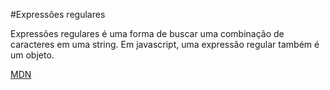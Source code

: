 #Expressões regulares

Expressões regulares é uma forma de buscar uma combinação de caracteres em uma string. Em javascript, uma expressão regular também é um objeto.

[MDN](https://developer.mozilla.org/pt-BR/docs/Web/JavaScript/Guide/Regular_Expressions)
